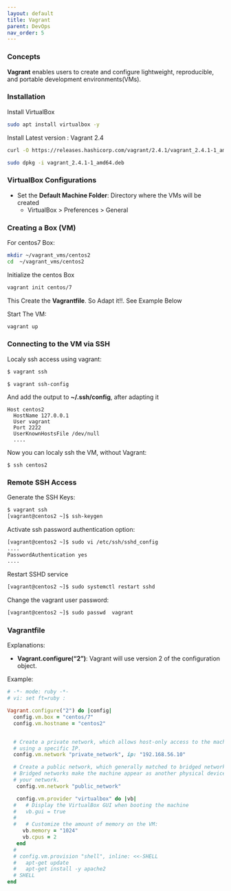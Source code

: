 ```yaml
---
layout: default
title: Vagrant
parent: DevOps
nav_order: 5
---
```


### Concepts
**Vagrant** enables users to create and configure lightweight, reproducible, and portable development environments(VMs).

### Installation
Install VirtualBox
~~~sh
sudo apt install virtualbox -y
~~~

Install Latest version : Vagrant 2.4
~~~sh
curl -O https://releases.hashicorp.com/vagrant/2.4.1/vagrant_2.4.1-1_amd64.deb

sudo dpkg -i vagrant_2.4.1-1_amd64.deb 
~~~

### VirtualBox Configurations
- Set the **Default Machine Folder**: Directory where the VMs will be created
  - <a>VirtualBox > Preferences > General </a>


### Creating a Box (VM)
For centos7 Box:
~~~sh
mkdir ~/vagrant_vms/centos2
cd  ~/vagrant_vms/centos2
~~~

Initialize the centos Box
~~~sh
vagrant init centos/7
~~~

This Create the **Vagrantfile**. So Adapt it!!. See Example Below

Start The VM:
~~~sh
vagrant up
~~~

### Connecting to the VM via SSH
Localy ssh access using vagrant:
~~~sh
$ vagrant ssh
~~~

~~~
$ vagrant ssh-config
~~~

And add the output to **~/.ssh/config**, after adapting it
~~~
Host centos2
  HostName 127.0.0.1
  User vagrant
  Port 2222
  UserKnownHostsFile /dev/null
  ....
~~~

Now you can localy ssh the VM, without Vagrant:
~~~
$ ssh centos2
~~~

### Remote SSH Access
Generate the SSH Keys:
~~~sh
$ vagrant ssh
[vagrant@centos2 ~]$ ssh-keygen
~~~

Activate ssh password authentication option:
~~~sh
[vagrant@centos2 ~]$ sudo vi /etc/ssh/sshd_config
....
PasswordAuthentication yes
....
~~~

Restart SSHD service
~~~sh
[vagrant@centos2 ~]$ sudo systemctl restart sshd
~~~

Change the vagrant user password:
~~~sh
[vagrant@centos2 ~]$ sudo passwd  vagrant
~~~

### Vagrantfile
Explanations:
- **Vagrant.configure(“2”)**: Vagrant will use version 2 of the configuration object. 


Example:
~~~ruby
# -*- mode: ruby -*-
# vi: set ft=ruby :

Vagrant.configure("2") do |config|
  config.vm.box = "centos/7"
  config.vm.hostname = "centos2"


  # Create a private network, which allows host-only access to the machine
  # using a specific IP.
  config.vm.network "private_network", ip: "192.168.56.10"

  # Create a public network, which generally matched to bridged network.
  # Bridged networks make the machine appear as another physical device on
  # your network.
   config.vm.network "public_network"

   config.vm.provider "virtualbox" do |vb|
  #   # Display the VirtualBox GUI when booting the machine
  #   vb.gui = true
  #
  #   # Customize the amount of memory on the VM:
     vb.memory = "1024"
     vb.cpus = 2
   end
  #
  # config.vm.provision "shell", inline: <<-SHELL
  #   apt-get update
  #   apt-get install -y apache2
  # SHELL
end
~~~
